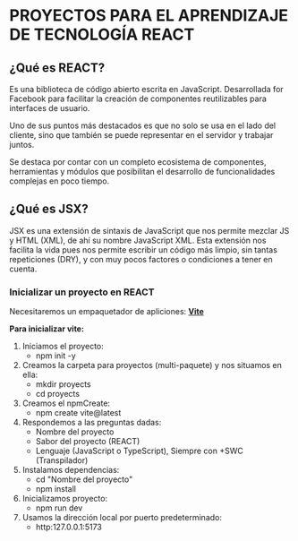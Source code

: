 # PROYECTOS PARA EL APRENDIZAJE DE TECNOLOGÍA REACT

## **¿Qué es REACT?**

Es una biblioteca de código abierto escrita en JavaScript.
Desarrollada for Facebook para facilitar la creación de componentes reutilizables para interfaces de usuario.

Uno de sus puntos más destacados es que no solo se usa en el lado del cliente, sino que también se puede representar
en el servidor y trabajar juntos.

Se destaca por contar con un completo ecosistema de componentes, herramientas y módulos que posibilitan el desarrollo de funcionalidades complejas en poco tiempo.

## **¿Qué es JSX?**

JSX es una extensión de sintaxis de JavaScript que nos permite mezclar JS y HTML (XML), de ahí su nombre JavaScript XML.
Esta extensión nos facilita la vida pues nos permite escribir un código más limpio, sin tantas repeticiones (DRY), y con muy pocos factores o condiciones a tener en cuenta.

### **Inicializar un proyecto en REACT**

Necesitaremos un empaquetador de apliciones:
[**Vite**](https://vitejs.dev)

**Para inicializar vite:**
1. Iniciamos el proyecto:
    - npm init -y
2. Creamos la carpeta para proyectos (multi-paquete) y nos situamos en ella:
    - mkdir proyects
    - cd proyects
3. Creamos el npmCreate:
    - npm create vite@latest
4. Respondemos a las preguntas dadas:
    - Nombre del proyecto
    - Sabor del proyecto (REACT)
    - Lenguaje (JavaScript o TypeScript), Siempre con +SWC (Transpilador)
6. Instalamos dependencias:
    - cd "Nombre del proyecto"
    - npm install
7. Inicializamos proyecto:
    - npm run dev
8. Usamos la dirección local por puerto predeterminado:
    - http:127.0.0.1:5173